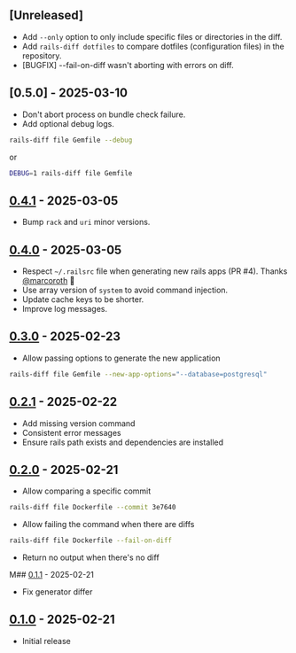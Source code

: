 ## [Unreleased]

- Add `--only` option to only include specific files or directories in the diff.
- Add `rails-diff dotfiles` to compare dotfiles (configuration files) in the repository.
- [BUGFIX] --fail-on-diff wasn't aborting with errors on diff.

## [0.5.0] - 2025-03-10

- Don't abort process on bundle check failure.
- Add optional debug logs.

```sh
rails-diff file Gemfile --debug
```

or

```sh
DEBUG=1 rails-diff file Gemfile
```

## [0.4.1] - 2025-03-05

- Bump `rack` and `uri` minor versions.

## [0.4.0] - 2025-03-05

- Respect `~/.railsrc` file when generating new rails apps (PR #4). Thanks [@marcoroth](https://github.com/marcoroth) 🎉
- Use array version of `system` to avoid command injection.
- Update cache keys to be shorter.
- Improve log messages.

## [0.3.0] - 2025-02-23

- Allow passing options to generate the new application

```sh
rails-diff file Gemfile --new-app-options="--database=postgresql"
```

## [0.2.1] - 2025-02-22

- Add missing version command
- Consistent error messages
- Ensure rails path exists and dependencies are installed

## [0.2.0] - 2025-02-21

- Allow comparing a specific commit

```sh
rails-diff file Dockerfile --commit 3e7640
```

- Allow failing the command when there are diffs

```sh
rails-diff file Dockerfile --fail-on-diff
```

- Return no output when there's no diff

M## [0.1.1] - 2025-02-21

- Fix generator differ

## [0.1.0] - 2025-02-21

- Initial release

[0.4.1]: https://github.com/matheusrich/rails-diff/releases/tag/v0.4.1
[0.4.0]: https://github.com/matheusrich/rails-diff/releases/tag/v0.4.0
[0.3.0]: https://github.com/matheusrich/rails-diff/releases/tag/v0.3.0
[0.2.1]: https://github.com/matheusrich/rails-diff/releases/tag/v0.2.1
[0.2.0]: https://github.com/matheusrich/rails-diff/releases/tag/v0.2.0
[0.1.1]: https://github.com/matheusrich/rails-diff/releases/tag/v0.1.1
[0.1.0]: https://github.com/matheusrich/rails-diff/releases/tag/v0.1.0
